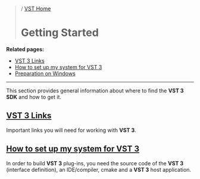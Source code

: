 >/ [VST Home](../)
>
># Getting Started

**Related pages:**

- [VST 3 Links](Links.md)
- [How to set up my system for VST 3](How+to+setup+my+system.md)
- [Preparation on Windows](Preparation+on+Windows.md)

---

This section provides general information about where to find the **VST 3 SDK** and how to get it.

## [VST 3 Links](../Getting+Started/Links.md)

Important links you will need for working with **VST 3**.

## [How to set up my system for VST 3](../Getting+Started/How+to+setup+my+system.md)

In order to build **VST 3** plug-ins, you need the source code of the **VST 3** (interface definition), an IDE/compiler, cmake and a **VST 3** host application.
